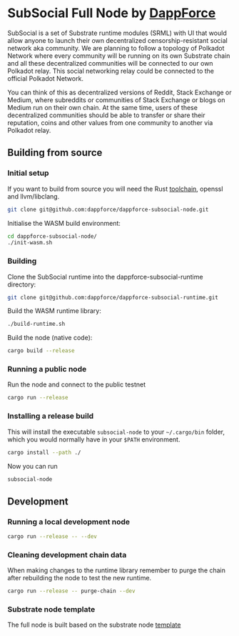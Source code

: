 # SubSocial Full Node by [DappForce](https://github.com/dappforce)

SubSocial is a set of Substrate runtime modules (SRML) with UI that would allow anyone to launch their own decentralized censorship-resistant social network aka community. We are planning to follow a topology of Polkadot Network where every community will be running on its own Substrate chain and all these decentralized communities will be connected to our own Polkadot relay. This social networking relay could be connected to the official Polkadot Network.

You can think of this as decentralized versions of Reddit, Stack Exchange or Medium, where subreddits or communities of Stack Exchange or blogs on Medium run on their own chain. At the same time, users of these decentralized communities should be able to transfer or share their reputation, coins and other values from one community to another via Polkadot relay.

## Building from source

### Initial setup
If you want to build from source you will need the Rust [toolchain](https://rustup.rs/), openssl and llvm/libclang.

```bash
git clone git@github.com:dappforce/dappforce-subsocial-node.git
```

Initialise the WASM build environment:

```bash
cd dappforce-subsocial-node/
./init-wasm.sh
```

### Building
Clone the SubSocial runtime into the dappforce-subsocial-runtime directory:

```bash
git clone git@github.com:dappforce/dappforce-subsocial-runtime.git
```

Build the WASM runtime library:
```bash
./build-runtime.sh
```

Build the node (native code):
```bash
cargo build --release
```

### Running a public node
Run the node and connect to the public testnet
```bash
cargo run --release
```

### Installing a release build
This will install the executable `subsocial-node` to your `~/.cargo/bin` folder, which you would normally have in your `$PATH` environment.

```bash
cargo install --path ./
```

Now you can run

```bash
subsocial-node
```

## Development

### Running a local development node

```bash
cargo run --release -- --dev
```

### Cleaning development chain data
When making changes to the runtime library remember to purge the chain after rebuilding the node to test the new runtime.

```bash
cargo run --release -- purge-chain --dev
```

### Substrate node template

The full node is built based on the substrate node [template](https://github.com/shawntabrizi/substrate-package/tree/master/substrate-node-template)